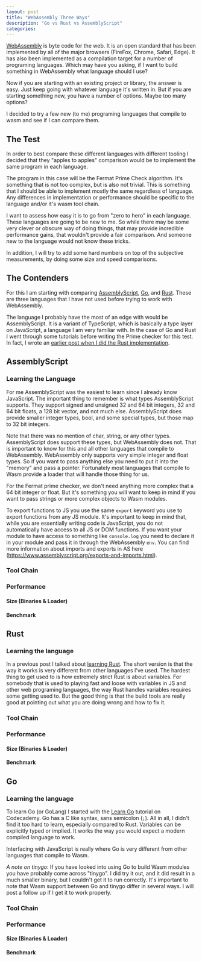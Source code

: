 ```yaml
---
layout: post
title: "WebAssembly Three Ways"
description: "Go vs Rust vs AssemblyScript"
categories: 
---
```


[WebAssembly](https://webassembly.org/) is byte code for the web. It is an open standard that has been implemented by all of the major browsers (FireFox, Chrome, Safari, Edge). It has also been implemented as a compilation target for a number of programing languages. Which may have you asking, if I want to build something in WebAssembly what language should I use?

Now if you are starting with an existing project or library, the answer is easy. Just keep going with whatever language it's written in. But if you are starting something new, you have a number of options. Maybe too many options?

I decided to try a few new (to me) programing languages that compile to wasm and see if I can compare them.

## The Test

In order to best compare these different languages with different tooling I decided that they "apples to apples" comparison would be to implement the same program in each language.

The program in this case will be the Fermat Prime Check algorithm. It's something that is not too complex, but is also not trivial. This is something that I should be able to implement mostly the same regardless of language. Any differences in implementation or performance should be specific to the language and/or it's wasm tool chain.

I want to assess how easy it is to go from "zero to hero" in each language. These languages are going to be new to me. So while there may be some very clever or obscure way of doing things, that may provide incredible performance gains, that wouldn't provide a fair comparison. And someone new to the language would not know these tricks.

In addition, I will try to add some hard numbers on top of the subjective measurements, by doing some size and speed comparisons.

## The Contenders

For this I am starting with comparing [AssemblyScript](https://www.assemblyscript.org/), [Go](https://golang.org/), and [Rust](https://www.rust-lang.org/). These are three languages that I have not used before trying to work with WebAssembly. 

The language I probably have the most of an edge with would be AssemblyScript. It is a variant of TypeScript, which is basically a type layer on JavaScript, a language I am very familiar with. In the case of Go and Rust I went through some tutorials before writing the Prime checker for this test. In fact, I wrote an [earlier post when I did the Rust implementation](/2020/06/28/bigger-than-a-breadbox-learning-rust-and-webassembly.html).

## AssemblyScript

### Learning the Language

For me AssemblyScript was the easiest to learn since I already know JavaScript. The important thing to remember is what types AssemblyScript supports. They support signed and unsigned 32 and 64 bit integers, 32 and 64 bit floats, a 128 bit vector, and not much else. AssemblyScript does provide smaller integer types, bool, and some special types, but those map to 32 bit integers.

Note that there was no mention of char, string, or any other types. AssemblyScript does support these types, but WebAssembly does not. That is important to know for this and all other languages that compile to WebAssembly. WebAssembly only supports very simple integer and float types. So if you want to pass anything else you need to put it into the "memory" and pass a pointer. Fortunately most languages that compile to Wasm provide a loader that will handle those thing for us.

For the Fermat prime checker, we don't need anything more complex that a 64 bit integer or float. But it's something you will want to keep in mind if you want to pass strings or more complex objects to Wasm modules.

To export functions to JS you use the same `export` keyword you use to export functions from any JS module. It's important to keep in mind that, while you are essentially writing code is JavaScript, you do not automatically have access to all JS or DOM functions. If you want your module to have access to something like `console.log` you need to declare it in your module and pass it in through the WebAssembly `env`. You can find more information about imports and exports in AS here (https://www.assemblyscript.org/exports-and-imports.html).

### Tool Chain

### Performance

#### Size (Binaries & Loader)

#### Benchmark

## Rust

### Learning the language

In a previous post I talked about [learning Rust](/2020/06/28/bigger-than-a-breadbox-learning-rust-and-webassembly.html#learning-rust). The short version is that the way it works is very different from other languages I've used. The hardest thing to get used to is how extremely strict Rust is about variables. For somebody that is used to playing fast and loose with variables in JS and other web programing languages, the way Rust handles variables requires some getting used to. But the good thing is that the build tools are really good at pointing out what you are doing wrong and how to fix it.

### Tool Chain

### Performance

#### Size (Binaries & Loader)

#### Benchmark

## Go

### Learning the language

To learn Go (or GoLang) I started with the [Learn Go](https://www.codecademy.com/learn/learn-go) tutorial on Codecademy. Go has a C like syntax, sans semicolon (`;`). All in all, I didn't find it too hard to learn, especially compared to Rust. Variables can be explicitly typed or implied. It works the way you would expect a modern compiled language to work.

Interfacing with JavaScript is really where Go is very different from other languages that compile to Wasm. 

_A note on tinygo_: If you have looked into using Go to build Wasm modules you have probably come across "tinygo". I did try it out, and it did result in a much smaller binary, but I couldn't get it to run correctly. It's important to note that Wasm support between Go and tinygo differ in several ways. I will post a follow up if I get it to work properly.

### Tool Chain

### Performance

#### Size (Binaries & Loader)

#### Benchmark
